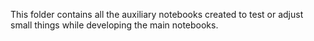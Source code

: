 This folder contains all the auxiliary notebooks created to test or adjust small things while developing the main notebooks.
